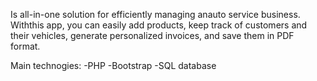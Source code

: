 Is all-in-one solution for efficiently managing anauto service business. Withthis app, you can easily add products,
 keep track of customers and their vehicles, generate personalized invoices, and save them in PDF format. 

 Main technogies:
 -PHP
 -Bootstrap
 -SQL database
